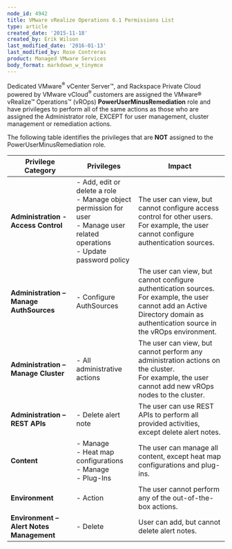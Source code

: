 ```yaml
---
node_id: 4942
title: VMware vRealize Operations 6.1 Permissions List
type: article
created_date: '2015-11-18'
created_by: Erik Wilson
last_modified_date: '2016-01-13'
last_modified_by: Rose Contreras
product: Managed VMware Services
body_format: markdown_w_tinymce
---
```


Dedicated VMware<sup>®</sup> vCenter Server™, and Rackspace Private Cloud powered by VMware vCloud<sup>®</sup> customers are assigned the VMware® vRealize™ Operations™ (vROps) **PowerUserMinusRemediation** role and have privileges to perform all of the same actions as those who are assigned the Administrator role, EXCEPT for user management, cluster management or remediation actions.

The following table identifies the privileges that are **NOT** assigned to the PowerUserMinusRemediation role.

**Privilege Category** | **Privileges** | **Impact**
--- | --- | --- |
**Administration - Access Control** | - Add, edit or delete a role<br />- Manage object permission for user <br />- Manage user related operations <br />- Update password policy | The user can view, but cannot configure access control for other users.<br />For example, the user cannot configure authentication sources.
**Administration – Manage AuthSources** | - Configure AuthSources | The user can view, but cannot configure authentication sources.<br />For example, the user cannot add an Active Directory domain as authentication source in the vROps environment.
**Administration – Manage Cluster** |- All administrative actions | The user can view, but cannot perform any administration actions on the cluster.<br />For example, the user cannot add new vROps nodes to the cluster.
**Administration – REST APIs** | - Delete alert note | The user can use REST APIs to perform all provided activities, except delete alert notes.
**Content** | - Manage<br />- Heat map configurations<br />- Manage<br />- Plug-Ins | The user can manage all content, except heat map configurations and plug-ins.
**Environment** | - Action | The user cannot perform any of the out-of-the-box actions.
**Environment –<br />Alert Notes Management** | - Delete | User can add, but cannot delete alert notes.
